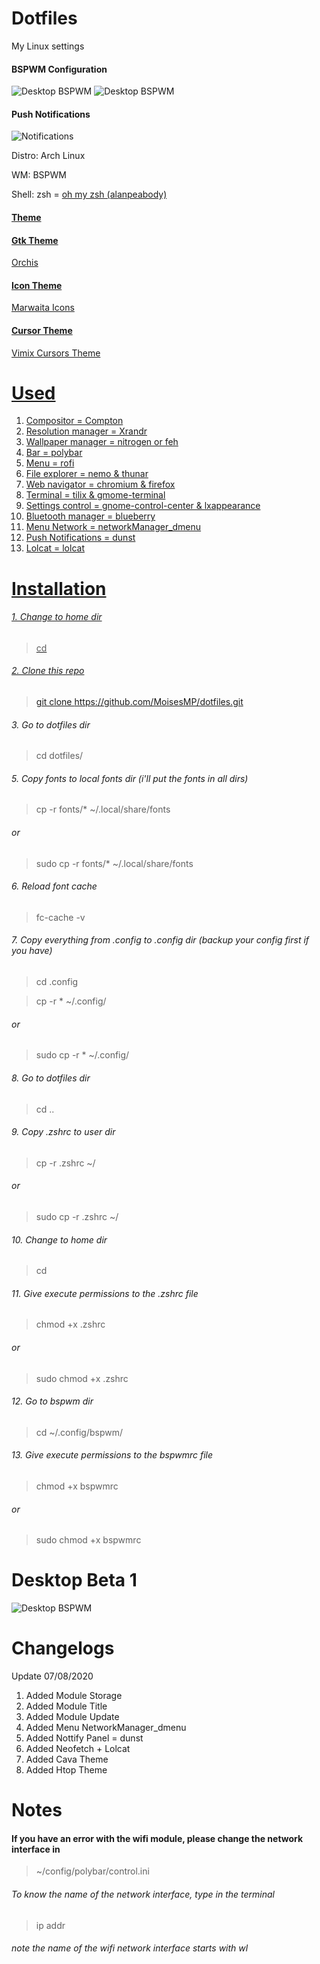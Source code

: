 # Dotfiles
My Linux settings

#### BSPWM Configuration

![Desktop BSPWM](https://raw.githubusercontent.com/MoisesMP/dotfiles/master/DesktopB2.png)
![Desktop BSPWM](https://raw.githubusercontent.com/MoisesMP/dotfiles/master/nemo.png)

#### Push Notifications
![Notifications](https://raw.githubusercontent.com/MoisesMP/dotfiles/master/Nottify.png)

Distro: Arch Linux

WM: BSPWM

Shell: zsh = <a href="https://github.com/ohmyzsh/ohmyzsh"> oh my zsh (alanpeabody)

#### Theme

#### Gtk Theme
 <a href="https://www.gnome-look.org/p/1357889/">Orchis
  
#### Icon Theme
 <a href="https://www.gnome-look.org/p/1270110/">Marwaita Icons
   
#### Cursor Theme
   <a href="https://www.gnome-look.org/p/1358330/">Vimix Cursors Theme


# Used

1. Compositor = Compton
2. Resolution manager = Xrandr
3. Wallpaper manager = nitrogen or feh
4. Bar = polybar
5. Menu = rofi
6. File explorer = nemo & thunar
7. Web navigator =  chromium & firefox
8. Terminal = tilix & gmome-terminal
9. Settings control = gnome-control-center & lxappearance
10. Bluetooth manager = blueberry
11. Menu Network = networkManager_dmenu
12. Push Notifications = dunst
13. Lolcat = lolcat

# Installation

###### 1. Change to home dir
> cd

###### 2. Clone this repo
> git clone https://github.com/MoisesMP/dotfiles.git

###### 3. Go to dotfiles dir
> cd dotfiles/

###### 5. Copy fonts to local fonts dir (i'll put the fonts in all dirs)
> cp -r fonts/* ~/.local/share/fonts

###### or

> sudo cp -r fonts/* ~/.local/share/fonts

###### 6. Reload font cache
> fc-cache -v

###### 7. Copy everything from .config  to .config dir (backup your config first if you have)
> cd .config


> cp -r * ~/.config/

###### or 

> sudo cp -r * ~/.config/

###### 8. Go to dotfiles dir
> cd ..

###### 9. Copy .zshrc to user dir
> cp -r .zshrc ~/

###### or
> sudo cp -r .zshrc ~/ 

###### 10. Change to home dir
> cd

###### 11. Give execute permissions to the .zshrc file
> chmod +x .zshrc

###### or
> sudo chmod +x .zshrc

###### 12. Go to bspwm dir
> cd ~/.config/bspwm/


###### 13. Give execute permissions to the bspwmrc file
> chmod +x bspwmrc

###### or
> sudo chmod +x bspwmrc

# Desktop Beta 1

![Desktop BSPWM](https://raw.githubusercontent.com/MoisesMP/dotfiles/master/Desktop.png)

# Changelogs

Update 07/08/2020

1. Added Module Storage 
2. Added Module Title
3. Added Module Update
4. Added Menu NetworkManager_dmenu
5. Added Nottify Panel = dunst
6. Added Neofetch + Lolcat
7. Added Cava Theme
8. Added Htop Theme

# Notes

#### If you have an error with the wifi module, please change the network interface in

> ~/config/polybar/control.ini

###### To know the name of the network interface, type in the terminal

> ip addr

###### note the name of the wifi network interface starts with wl

